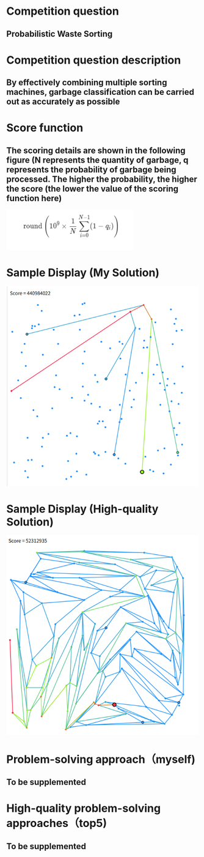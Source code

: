 # Competition question
## Probabilistic Waste Sorting
# Competition question description
## By effectively combining multiple sorting machines, garbage classification can be carried out as accurately as possible
# Score function
## The scoring details are shown in the following figure (N represents the quantity of garbage, q represents the probability of garbage being processed. The higher the probability, the higher the score (the lower the value of the scoring function here)
![得分细节](./score.png)
# Sample Display (My Solution)
![样例展示](./p1.png)
# Sample Display (High-quality Solution)
![样例展示](./p2.png)
# Problem-solving approach（myself)
## To be supplemented
# High-quality problem-solving approaches（top5)
## To be supplemented

